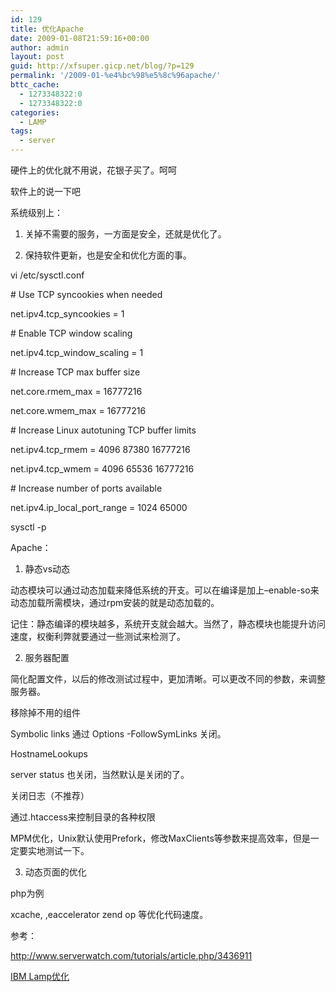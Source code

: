 ```yaml
---
id: 129
title: 优化Apache
date: 2009-01-08T21:59:16+00:00
author: admin
layout: post
guid: http://xfsuper.gicp.net/blog/?p=129
permalink: '/2009-01-%e4%bc%98%e5%8c%96apache/'
bttc_cache:
  - 1273348322:0
  - 1273348322:0
categories:
  - LAMP
tags:
  - server
---
```

硬件上的优化就不用说，花银子买了。呵呵
  
软件上的说一下吧
  
系统级别上：
  
1. 关掉不需要的服务，一方面是安全，还就是优化了。
  
2. 保持软件更新，也是安全和优化方面的事。
  
vi /etc/sysctl.conf
  
\# Use TCP syncookies when needed
  
net.ipv4.tcp_syncookies = 1
  
\# Enable TCP window scaling
  
net.ipv4.tcp\_window\_scaling = 1
  
\# Increase TCP max buffer size
  
net.core.rmem_max = 16777216
  
net.core.wmem_max = 16777216
  
\# Increase Linux autotuning TCP buffer limits
  
net.ipv4.tcp_rmem = 4096 87380 16777216
  
net.ipv4.tcp_wmem = 4096 65536 16777216
  
\# Increase number of ports available
  
net.ipv4.ip\_local\_port_range = 1024 65000<!--more-->

sysctl -p

Apache：
  
1. 静态vs动态
  
动态模块可以通过动态加载来降低系统的开支。可以在编译是加上&#8211;enable-so来动态加载所需模块，通过rpm安装的就是动态加载的。
  
记住：静态编译的模块越多，系统开支就会越大。当然了，静态模块也能提升访问速度，权衡利弊就要通过一些测试来检测了。
  
2. 服务器配置
  
简化配置文件，以后的修改测试过程中，更加清晰。可以更改不同的参数，来调整服务器。
  
移除掉不用的组件
  
Symbolic links 通过 Options -FollowSymLinks 关闭。
  
HostnameLookups
  
server status 也关闭，当然默认是关闭的了。
  
关闭日志（不推荐）
  
通过.htaccess来控制目录的各种权限
  
MPM优化，Unix默认使用Prefork，修改MaxClients等参数来提高效率，但是一定要实地测试一下。
  
3. 动态页面的优化
  
php为例
  
xcache, ,eaccelerator zend op 等优化代码速度。

参考：
  
<http://www.serverwatch.com/tutorials/article.php/3436911>
  
[IBM Lamp优化](http://www.ibm.com/developerworks/linux/library/l-tune-lamp-1/index.html)